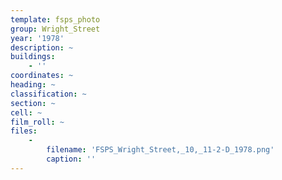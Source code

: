 ```yaml
---
template: fsps_photo
group: Wright_Street
year: '1978'
description: ~
buildings:
    - ''
coordinates: ~
heading: ~
classification: ~
section: ~
cell: ~
film_roll: ~
files:
    -
        filename: 'FSPS_Wright_Street,_10,_11-2-D_1978.png'
        caption: ''
---
```

